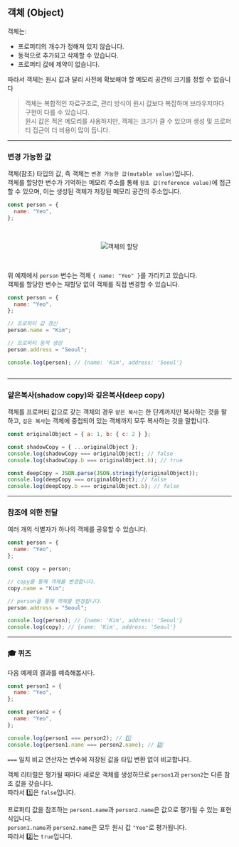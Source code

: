 ## 객체 (Object)

객체는:

- 프로퍼티의 개수가 정해져 있지 않습니다.
- 동적으로 추가되고 삭제할 수 있습니다.
- 프로퍼티 값에 제약이 없습니다.

따라서 객체는 원시 값과 달리 사전에 확보해야 할 메모리 공간의 크기를 정할 수 없습니다

> 객체는 복합적인 자료구조로, 관리 방식이 원시 값보다 복잡하며 브라우저마다 구현이 다를 수 있습니다.
> <br />
> 원시 값은 적은 메모리를 사용하지만, 객체는 크기가 클 수 있으며 생성 및 프로퍼티 접근이 더 비용이 많이 듭니다.

---

### 변경 가능한 값

객체(참조) 타입의 값, 즉 객체는 `변경 가능한 값(mutable value)`입니다.
<br />
객체를 할당한 변수가 기억하는 메모리 주소를 통해 `참조 값(reference value)`에 접근할 수 있으며, 이는 생성된 객체가 저장된 메모리 공간의 주소입니다.

```javascript
const person = {
  name: "Yeo",
};
```

<br />

<p align="center">
  <img src="https://github.com/user-attachments/assets/e5fb1e66-2a08-4eb2-bb4b-1b502a67b50b" alt="객체의 할당" />
</p>

<br />

위 예제에서 `person` 변수는 객체 `{ name: "Yeo" }`를 가리키고 있습니다.
<br />
객체를 할당한 변수는 재할당 없이 객체를 직접 변경할 수 있습니다.

```javascript
const person = {
  name: "Yeo",
};

// 프로퍼티 값 갱신
person.name = "Kim";

// 프로퍼티 동적 생성
person.address = "Seoul";

console.log(person); // {name: 'Kim', address: 'Seoul'}
```

<img />

---

### 얕은복사(shadow copy)와 깊은복사(deep copy)

객체를 프로퍼티 값으로 갖는 객체의 경우 `얕은 복사`는 한 단계까지만 복사하는 것을 말하고, `깊은 복사`는 객체에 중첩되어 있는 객체까지 모두 복사하는 것을 말합니다.

```javascript
const originalObject = { a: 1, b: { c: 2 } };

const shadowCopy = { ...originalObject };
console.log(shadowCopy === originalObject); // false
console.log(shadowCopy.b === originalObject.b); // true

const deepCopy = JSON.parse(JSON.stringify(originalObject));
console.log(deepCopy === originalObject); // false
console.log(deepCopy.b === originalObject.b); // false
```

---

### 참조에 의한 전달

여러 개의 식별자가 하나의 객체를 공유할 수 있습니다.

```javascript
const person = {
  name: "Yeo",
};

const copy = person;

// copy를 통해 객체를 변경합니다.
copy.name = "Kim";

// person을 통해 객체를 변경합니다.
person.address = "Seoul";

console.log(person); // {name: 'Kim', address: 'Seoul'}
console.log(copy); // {name: 'Kim', address: 'Seoul'}
```

---

### 🎓 퀴즈

다음 예제의 결과를 예측해봅시다.

```javascript
const person1 = {
  name: "Yeo",
};

const person2 = {
  name: "Yeo",
};

console.log(person1 === person2); // 1️⃣
console.log(person1.name === person2.name); // 2️⃣
```

`===` 일치 비교 연산자는 변수에 저장된 값을 타입 변환 없이 비교합니다.

객체 리터럴은 평가될 때마다 새로운 객체를 생성하므로 `person1`과 `person2`는 다른 참조 값을 갖습니다.
<br />
따라서 1️⃣은 `false`입니다.

프로퍼티 값을 참조하는 `person1.name`과 `person2.name`은 값으로 평가될 수 있는 표현식입니다.
<br />
`person1.name`과 `person2.name`은 모두 원시 값 `"Yeo"`로 평가됩니다.
<br />
따라서 2️⃣는 `true`입니다.
